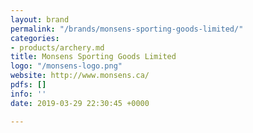 ```yaml
---
layout: brand
permalink: "/brands/monsens-sporting-goods-limited/"
categories:
- products/archery.md
title: Monsens Sporting Goods Limited
logo: "/monsens-logo.png"
website: http://www.monsens.ca/
pdfs: []
info: ''
date: 2019-03-29 22:30:45 +0000

---
```

